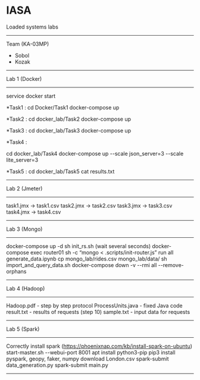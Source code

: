 # IASA
Loaded systems labs
***
Team (KA-03MP)
* Sobol
* Kozak
***
Lab 1 (Docker)
***
service docker start

*Task1 :
cd Docker/Task1
docker-compose up

*Task2 :
cd docker_lab/Task2
docker-compose up

*Task3 :
cd docker_lab/Task3
docker-compose up

*Task4 :

cd docker_lab/Task4
docker-compose up --scale json_server=3 --scale lite_server=3

*Task5 :
cd docker_lab/Task5
cat results.txt
***
Lab 2 (Jmeter)
***
task1.jmx -> task1.csv
task2.jmx -> task2.csv
task3.jmx -> task3.csv
task4.jmx -> task4.csv
***
Lab 3 (Mongo)
***
docker-compose up -d
sh init_rs.sh
(wait several seconds)
docker-compose exec router01 sh -c “mongo < .scripts/init-router.js”
run all generate_data.ipynb
cp mongo_lab/rides.csv mongo_lab/data/
sh import_and_query_data.sh
docker-compose down -v --rmi all --remove-orphans
***
Lab 4 (Hadoop)
***
Hadoop.pdf - step by step protocol
ProcessUnits.java - fixed Java code
result.txt - results of requests (step 10)
sample.txt - input data for requests
***
Lab 5 (Spark)
***
Correctly install spark (https://phoenixnap.com/kb/install-spark-on-ubuntu)
start-master.sh --webui-port 8001
apt install python3-pip
pip3 install pyspark, geopy, faker, numpy
download London.csv
spark-submit data_generation.py
spark-submit main.py
***